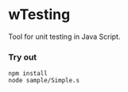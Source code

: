 # wTesting

Tool for unit testing in Java Script.

### Try out

```
npm install
node sample/Simple.s
```














